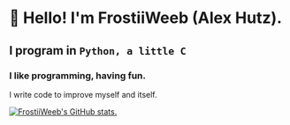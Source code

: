 # 👋 Hello! I'm FrostiiWeeb (Alex Hutz).

## I program in `Python, a little C`

### I like programming, having fun.

I write code to improve myself and itself.

[![FrostiiWeeb's GitHub stats.](https://github-readme-stats.vercel.app/api?username=FrostiiWeeb)](https://github.com/FrostiiWeeb/)
